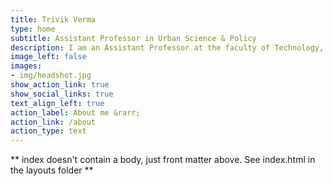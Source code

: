 ```yaml
---
title: Trivik Verma
type: home
subtitle: Assistant Professor in Urban Science & Policy
description: I am an Assistant Professor at the faculty of Technology, Policy and Management in Delft University of Technology. I co-lead the Centre for Urban Science & Policy at the department of Multi-Actor Systems. Previously I was the director of the TPM AI Lab and help set up a community around critical AI research and education. My goal is to transform university education to reflect learning, empower minorities and shape a healthy and sustainable research culture. 
image_left: false
images:
- img/headshot.jpg
show_action_link: true
show_social_links: true
text_align_left: true
action_label: About me &rarr;
action_link: /about
action_type: text
---
```


** index doesn't contain a body, just front matter above.
See index.html in the layouts folder **
